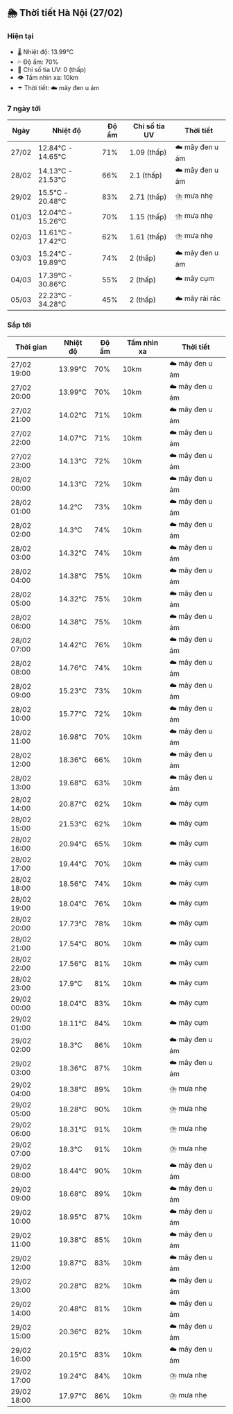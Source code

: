 ## 🌦️ Thời tiết Hà Nội (27/02)

### Hiện tại

- 🌡️ Nhiệt độ: 13.99℃
- 💦 Độ ẩm: 70%
- 🌟 Chỉ số tia UV: 0 (thấp)
- 👁️ Tầm nhìn xa: 10km
- ☂️ Thời tiết: ☁️ mây đen u ám

### 7 ngày tới

| Ngày | Nhiệt độ | Độ ẩm | Chỉ số tia UV | Thời tiết |
| --- | --- | --- | --- | --- |
| 27/02 | 12.84℃ - 14.65℃ | 71% | 1.09 (thấp) | ☁️ mây đen u ám |
| 28/02 | 14.13℃ - 21.53℃ | 66% | 2.1 (thấp) | ☁️ mây đen u ám |
| 29/02 | 15.5℃ - 20.48℃ | 83% | 2.71 (thấp) | ⛈️ mưa nhẹ |
| 01/03 | 12.04℃ - 15.26℃ | 70% | 1.15 (thấp) | ⛈️ mưa nhẹ |
| 02/03 | 11.61℃ - 17.42℃ | 62% | 1.61 (thấp) | ⛈️ mưa nhẹ |
| 03/03 | 15.24℃ - 19.89℃ | 74% | 2 (thấp) | ☁️ mây đen u ám |
| 04/03 | 17.39℃ - 30.86℃ | 55% | 2 (thấp) | ☁️ mây cụm |
| 05/03 | 22.23℃ - 34.28℃ | 45% | 2 (thấp) | ☁️ mây rải rác |

### Sắp tới

| Thời gian | Nhiệt độ | Độ ẩm | Tầm nhìn xa | Thời tiết |
| --- | --- | --- | --- | --- |
| 27/02 19:00 | 13.99℃ | 70% | 10km | ☁️ mây đen u ám |
| 27/02 20:00 | 13.99℃ | 70% | 10km | ☁️ mây đen u ám |
| 27/02 21:00 | 14.02℃ | 71% | 10km | ☁️ mây đen u ám |
| 27/02 22:00 | 14.07℃ | 71% | 10km | ☁️ mây đen u ám |
| 27/02 23:00 | 14.13℃ | 72% | 10km | ☁️ mây đen u ám |
| 28/02 00:00 | 14.13℃ | 72% | 10km | ☁️ mây đen u ám |
| 28/02 01:00 | 14.2℃ | 73% | 10km | ☁️ mây đen u ám |
| 28/02 02:00 | 14.3℃ | 74% | 10km | ☁️ mây đen u ám |
| 28/02 03:00 | 14.32℃ | 74% | 10km | ☁️ mây đen u ám |
| 28/02 04:00 | 14.38℃ | 75% | 10km | ☁️ mây đen u ám |
| 28/02 05:00 | 14.32℃ | 75% | 10km | ☁️ mây đen u ám |
| 28/02 06:00 | 14.38℃ | 75% | 10km | ☁️ mây đen u ám |
| 28/02 07:00 | 14.42℃ | 76% | 10km | ☁️ mây đen u ám |
| 28/02 08:00 | 14.76℃ | 74% | 10km | ☁️ mây đen u ám |
| 28/02 09:00 | 15.23℃ | 73% | 10km | ☁️ mây đen u ám |
| 28/02 10:00 | 15.77℃ | 72% | 10km | ☁️ mây đen u ám |
| 28/02 11:00 | 16.98℃ | 70% | 10km | ☁️ mây đen u ám |
| 28/02 12:00 | 18.36℃ | 66% | 10km | ☁️ mây đen u ám |
| 28/02 13:00 | 19.68℃ | 63% | 10km | ☁️ mây đen u ám |
| 28/02 14:00 | 20.87℃ | 62% | 10km | ☁️ mây cụm |
| 28/02 15:00 | 21.53℃ | 62% | 10km | ☁️ mây cụm |
| 28/02 16:00 | 20.94℃ | 65% | 10km | ☁️ mây cụm |
| 28/02 17:00 | 19.44℃ | 70% | 10km | ☁️ mây cụm |
| 28/02 18:00 | 18.56℃ | 74% | 10km | ☁️ mây cụm |
| 28/02 19:00 | 18.04℃ | 76% | 10km | ☁️ mây cụm |
| 28/02 20:00 | 17.73℃ | 78% | 10km | ☁️ mây cụm |
| 28/02 21:00 | 17.54℃ | 80% | 10km | ☁️ mây cụm |
| 28/02 22:00 | 17.56℃ | 81% | 10km | ☁️ mây cụm |
| 28/02 23:00 | 17.9℃ | 81% | 10km | ☁️ mây cụm |
| 29/02 00:00 | 18.04℃ | 83% | 10km | ☁️ mây cụm |
| 29/02 01:00 | 18.11℃ | 84% | 10km | ☁️ mây cụm |
| 29/02 02:00 | 18.3℃ | 86% | 10km | ☁️ mây đen u ám |
| 29/02 03:00 | 18.36℃ | 87% | 10km | ☁️ mây đen u ám |
| 29/02 04:00 | 18.38℃ | 89% | 10km | ⛈️ mưa nhẹ |
| 29/02 05:00 | 18.28℃ | 90% | 10km | ⛈️ mưa nhẹ |
| 29/02 06:00 | 18.31℃ | 91% | 10km | ⛈️ mưa nhẹ |
| 29/02 07:00 | 18.3℃ | 91% | 10km | ⛈️ mưa nhẹ |
| 29/02 08:00 | 18.44℃ | 90% | 10km | ☁️ mây đen u ám |
| 29/02 09:00 | 18.68℃ | 89% | 10km | ☁️ mây đen u ám |
| 29/02 10:00 | 18.95℃ | 87% | 10km | ☁️ mây đen u ám |
| 29/02 11:00 | 19.38℃ | 85% | 10km | ☁️ mây đen u ám |
| 29/02 12:00 | 19.87℃ | 83% | 10km | ☁️ mây đen u ám |
| 29/02 13:00 | 20.28℃ | 82% | 10km | ☁️ mây đen u ám |
| 29/02 14:00 | 20.48℃ | 81% | 10km | ☁️ mây đen u ám |
| 29/02 15:00 | 20.36℃ | 82% | 10km | ☁️ mây đen u ám |
| 29/02 16:00 | 20.15℃ | 83% | 10km | ☁️ mây đen u ám |
| 29/02 17:00 | 19.24℃ | 84% | 10km | ⛈️ mưa nhẹ |
| 29/02 18:00 | 17.97℃ | 86% | 10km | ⛈️ mưa nhẹ |
